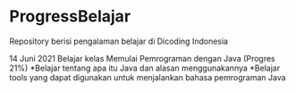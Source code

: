 # ProgressBelajar
Repository berisi pengalaman belajar di Dicoding Indonesia

14 Juni 2021
Belajar kelas Memulai Pemrograman dengan Java (Progres 21%)
*Belajar tentang apa itu Java dan alasan menggunakannya
*Belajar tools yang dapat digunakan untuk menjalankan bahasa pemrograman Java
